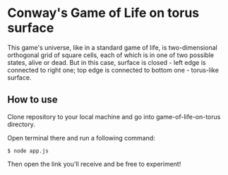 # Conway's Game of Life on torus surface

This game's universe, like in a standard game of life, is two-dimensional orthogonal grid of square cells, each of which is in one of two possible states, alive or dead. But in this case, surface is closed - left edge is connected to right one; top edge is connected to bottom one - torus-like surface.

## How to use

Clone repository to your local machine and go into game-of-life-on-torus directory.

Open terminal there and run a following command:
```console
$ node app.js
```

Then open the link you'll receive and be free to experiment!
